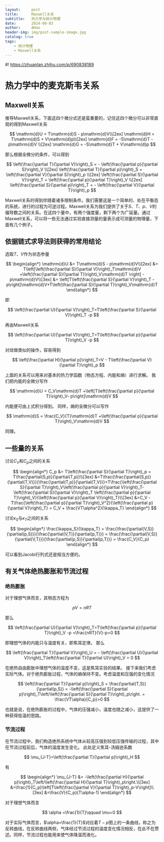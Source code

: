 ```yaml
---
layout:     post
title:      Maxwell关系
subtitle:   热力学与统计物理
date:       2024-08-03
author:     AHao
header-img: img/post-sample-image.jpg
catalog: true
tags:
    - 统计物理
    - Maxwell关系
---
```


<head>
    <script src="https://cdn.mathjax.org/mathjax/latest/MathJax.js?config=TeX-AMS-MML_HTMLorMML" type="text/javascript"></script>
    <script type="text/x-mathjax-config">
        MathJax.Hub.Config({
            tex2jax: {
            skipTags: ['script', 'noscript', 'style', 'textarea', 'pre'],
            inlineMath: [['$','$']]
            }
        });
    </script>
</head>

#! https://zhuanlan.zhihu.com/p/690838189
# 热力学中的麦克斯韦关系

## Maxwell关系

推导Maxwell关系，下面这四个微分式还是蛮重要的，记住这四个微分可以非常直观的得到Maxwell关系

$$
\mathrm{d}U = T\mathrm{d}S - p\mathrm{d}V\\[2ex] 
\mathrm{d}H = T\mathrm{d}S + V\mathrm{d}p\\[2ex]
\mathrm{d}F = -S\mathrm{d}T - p\mathrm{d}V \\[2ex]
\mathrm{d}G = -S\mathrm{d}T + V\mathrm{d}p
$$

那么根据全微分的条件，可以得到

$$
\left(\frac{\partial T}{\partial V}\right)_S = - \left(\frac{\partial p}{\partial S}\right)_V \\[2ex]
\left(\frac{\partial T}{\partial p}\right)_S =  \left(\frac{\partial V}{\partial S}\right)_p \\[2ex]
\left(\frac{\partial S}{\partial V}\right)_T =  \left(\frac{\partial p}{\partial T}\right)_V \\[2ex]
\left(\frac{\partial S}{\partial p}\right)_T = - \left(\frac{\partial V}{\partial T}\right)_p
$$

Maxwell关系的得到伴随着诸多限制条件。我们需要这是一个简单的、处在平衡态的系统，进行的过程为可逆过程。Maxwell关系为我们提供了关于$S、T、p、V$的偏导数之间的关系。在这四个量中，有两个强度量，剩下两个为广延量。通过Maxwell关系，可以将一些无法通过实验直接测量的量表示成可测量的物理量，下面有几个例子。

## 依据链式求导法则获得的常用结论

选取$T、V$作为状态参量

$$
\begin{align*}
    \mathrm{d}U &= T\mathrm{d}S - p\mathrm{d}V\\[2ex]
    &= T\left[\left(\frac{\partial S}{\partial V}\right)_T\mathrm{d}V +\left(\frac{\partial S}{\partial T}\right)_V\mathrm{d}T \right] -p\mathrm{d}V\\[3ex]
    &= \left[T\left(\frac{\partial S}{\partial V}\right)_T -p\right]\mathrm{d}V+T\left(\frac{\partial S}{\partial T}\right)_V\mathrm{d}T 
\end{align*}
$$

即

$$
\left(\frac{\partial U}{\partial V}\right)_T=T\left(\frac{\partial S}{\partial V}\right)_T -p
$$

再由Maxwell关系

$$
\left(\frac{\partial U}{\partial V}\right)_T=T\left(\frac{\partial p}{\partial T}\right)_V -p
$$

对焓做类似的操作，容易得到

$$
\left(\frac{\partial H}{\partial p}\right)_T=V - T\left(\frac{\partial V}{\partial T}\right)_p
$$

上面的关系可以用来对基本的热力学函数（物态方程、内能和熵）进行求解。
我们把内能的全微分写作

$$
\mathrm{d}U = C_V\mathrm{d}T +\left[T\left(\frac{\partial p}{\partial T}\right)_V- p\right]\mathrm{d}V
$$

内能便可由上式积分得到。
同样，熵的全微分可以写作

$$
\mathrm{d}S = \frac{C_V}{T}\mathrm{d}T +\left(\frac{\partial p}{\partial T}\right)_V\mathrm{d}V
$$

同理。

## 一些量的关系

讨论$C_V$和$C_p$之间的关系

$$
\begin{align*}
    C_p &= T\left(\frac{\partial S}{\partial T}\right)_p = T\frac{\partial(S,p)}{\partial(T,p)}\\[3ex]
    &=T\frac{\frac{\partial(S,p)}{\partial(T,V)}}{\frac{\partial(T,p)}{\partial(T,V)}}=T\frac{\left(\frac{\partial S}{\partial T}\right)_V\left(\frac{\partial p}{\partial V}\right)_T-\left(\frac{\partial S}{\partial V}\right)_T \left(\frac{\partial p}{\partial T}\right)_V}{\left(\frac{\partial p}{\partial V}\right)_T}\\[3ex]
    &=C_V - T\frac{\left(\frac{\partial p}{\partial T}\right)_V^2}{\left(\frac{\partial p}{\partial V}\right)_T} = C_V + \frac{VT\alpha^2}{\kappa_T}
\end{align*}
$$

讨论$\kappa_S$与$\kappa_T$之间的关系

$$
\begin{align*}
    \frac{\kappa_S}{\kappa_T} = \frac{\frac{\partial(V,S)}{\partial(p,S)}}{\frac{\partial(V,T)}{\partial(p,T)}} = \frac{\frac{\partial(V,S)}{\partial(V,T)}}{\frac{\partial(p,S)}{\partial(p,T)}} = \frac{C_V}{C_p}
\end{align*}
$$

可以看到Jacobi行列式还是相当方便的。

## 有关气体绝热膨胀和节流过程

### 绝热膨胀

对于理想气体而言，其物态方程为

$$
pV=nRT
$$

那么

$$
\left(\frac{\partial U}{\partial V}\right)_T=T\left(\frac{\partial p}{\partial T}\right)_V -p =\frac{nRT}{V}-p=0
$$

即理想气体的内能只与温度有关，即焦耳定律。
那么

$$
\left(\frac{\partial T}{\partial V}\right)_U = - \left(\frac{\partial U}{\partial V}\right)_T\left(\frac{\partial T}{\partial U}\right)_V = 0
$$

在绝热自由膨胀中理想气体的温度不变，这是焦耳实验的结果。
接下来我们考虑实际气体。对于绝热膨胀过程，气体的熵保持不变。考虑温度和压强的变化情况

$$
\left(\frac{\partial T}{\partial p}\right)_S = \frac{\partial(T,S)}{\partial(p,S)} = -\left(\frac{\partial S}{\partial p}\right)_T\left/\left(\frac{\partial S}{\partial T}\right)_p\right. = \frac{VT\alpha}{C_p}>0
$$

也就是说，在绝热膨胀的过程中，气体的压强减小，温度也随之减小，这提供了一种获得低温的思路。

### 节流过程

在节流过程中，我们构造绝热系统中气体从较高压强到较低压强传输的过程，其中在节流过程前后，气体的温度发生变化。
此处定义焦耳-汤姆逊系数

$$
\mu_{J-T}=\left(\frac{\partial T}{\partial p}\right)_H
$$

有

$$
\begin{align*}
    \mu_{J-T} &= -\left(\frac{\partial H}{\partial p}\right)_T\left/\left(\frac{\partial H}{\partial T}\right)_p\right.\\[3ex]
    &=\frac{1}{C_p}\left[T\left(\frac{\partial V}{\partial T}\right)_p-V\right]\\[3ex]
    &=\frac{V}{C_p}(T\alpha-1)
\end{align*}
$$

对于理想气体而言

$$
\alpha =\frac{1}{T}\qquad \mu=0
$$

对于实际气体而言，$\alpha=\frac{1}{T}$对应着$T-p$图上的一条曲线，称之为反转曲线，在反转曲线两侧，气体经过节流过程的温度变化情况相反，在此不在赘述。同样，节流过程也能用来使气体降温而液化。
